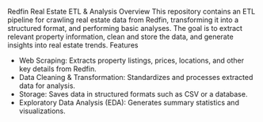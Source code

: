 Redfin Real Estate ETL & Analysis
Overview
This repository contains an ETL pipeline for crawling real estate data from Redfin, transforming it into a structured format, and performing basic analyses. The goal is to extract relevant property information, clean and store the data, and generate insights into real estate trends.
Features
* Web Scraping: Extracts property listings, prices, locations, and other key details from Redfin.
* Data Cleaning & Transformation: Standardizes and processes extracted data for analysis.
* Storage: Saves data in structured formats such as CSV or a database.
* Exploratory Data Analysis (EDA): Generates summary statistics and visualizations.
